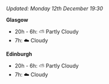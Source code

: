 *Updated: Monday 12th December 19:30*

**Glasgow**

* 20h - 6h: :partly_sunny: Partly Cloudy
* 7h: :cloud: Cloudy

**Edinburgh**

* 20h - 6h: :partly_sunny: Partly Cloudy
* 7h: :cloud: Cloudy
